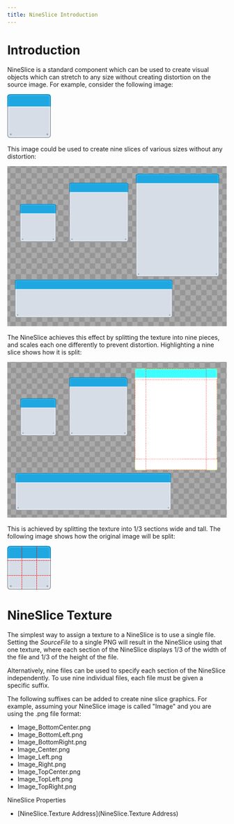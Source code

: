 ```yaml
---
title: NineSlice Introduction
---
```


# Introduction

NineSlice is a standard component which can be used to create visual objects which can stretch to any size without creating distortion on the source image. For example, consider the following image:

![](metalPanel_blue.png)

This image could be used to create nine slices of various sizes without any distortion:

![](NineSliceScreenShot.PNG)

The NineSlice achieves this effect by splitting the texture into nine pieces, and scales each one differently to prevent distortion. Highlighting a nine slice shows how it is split:

![](NineSliceSplit.png)

This is achieved by splitting the texture into 1/3 sections wide and tall. The following image shows how the original image will be split:

![](NineSliceImageSplit.png)

# NineSlice Texture

The simplest way to assign a texture to a NineSlice is to use a single file. Setting the _SourceFile_ to a single PNG will result in the NineSlice using that one texture, where each section of the NineSlice displays 1/3 of the width of the file and 1/3 of the height of the file.

Alternatively, nine files can be used to specify each section of the NineSlice independently. To use nine individual files, each file must be given a specific suffix. 

The following suffixes can be added to create nine slice graphics.  For example, assuming your NineSlice image is called "Image" and you are using the .png file format:

* Image_BottomCenter.png
* Image_BottomLeft.png
* Image_BottomRight.png
* Image_Center.png
* Image_Left.png
* Image_Right.png
* Image_TopCenter.png
* Image_TopLeft.png
* Image_TopRight.png

NineSlice Properties

* [NineSlice.Texture Address](NineSlice.Texture Address)